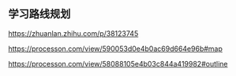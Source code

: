 ## 学习路线规划

https://zhuanlan.zhihu.com/p/38123745

https://processon.com/view/590053d0e4b0ac69d664e96b#map

https://processon.com/view/58088105e4b03c844a419982#outline